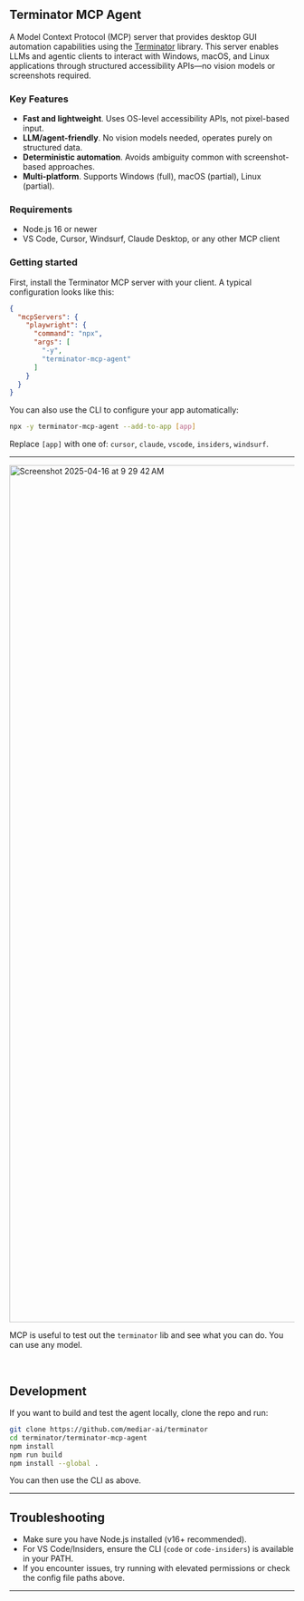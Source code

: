 ## Terminator MCP Agent

A Model Context Protocol (MCP) server that provides desktop GUI automation capabilities using the [Terminator](https://github.com/mediar-ai/terminator) library. This server enables LLMs and agentic clients to interact with Windows, macOS, and Linux applications through structured accessibility APIs—no vision models or screenshots required.

### Key Features

- **Fast and lightweight**. Uses OS-level accessibility APIs, not pixel-based input.
- **LLM/agent-friendly**. No vision models needed, operates purely on structured data.
- **Deterministic automation**. Avoids ambiguity common with screenshot-based approaches.
- **Multi-platform**. Supports Windows (full), macOS (partial), Linux (partial).

### Requirements
- Node.js 16 or newer
- VS Code, Cursor, Windsurf, Claude Desktop, or any other MCP client

### Getting started

First, install the Terminator MCP server with your client. A typical configuration looks like this:

```json
{
  "mcpServers": {
    "playwright": {
      "command": "npx",
      "args": [
        "-y",
        "terminator-mcp-agent"
      ]
    }
  }
}
```

You can also use the CLI to configure your app automatically:

```sh
npx -y terminator-mcp-agent --add-to-app [app]
```

Replace `[app]` with one of: `cursor`, `claude`, `vscode`, `insiders`, `windsurf`.

---


<img width="1512" alt="Screenshot 2025-04-16 at 9 29 42 AM" src="https://github.com/user-attachments/assets/457ebaf2-640c-4f21-a236-fcb2b92748ab" />

MCP is useful to test out the `terminator` lib and see what you can do. You can use any model.

<br>



## Development

If you want to build and test the agent locally, clone the repo and run:

```sh
git clone https://github.com/mediar-ai/terminator
cd terminator/terminator-mcp-agent
npm install
npm run build
npm install --global .
```

You can then use the CLI as above.

---

## Troubleshooting

- Make sure you have Node.js installed (v16+ recommended).
- For VS Code/Insiders, ensure the CLI (`code` or `code-insiders`) is available in your PATH.
- If you encounter issues, try running with elevated permissions or check the config file paths above.

---



